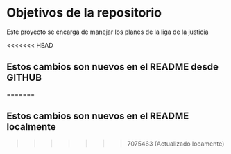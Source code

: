 # Objetivos de la repositorio

Este proyecto se encarga de manejar los planes de la liga de la justicia

<<<<<<< HEAD
## Estos cambios son nuevos en el README desde GITHUB
=======
## Estos cambios son nuevos en el README localmente
>>>>>>> 7075463 (Actualizado locamente)
